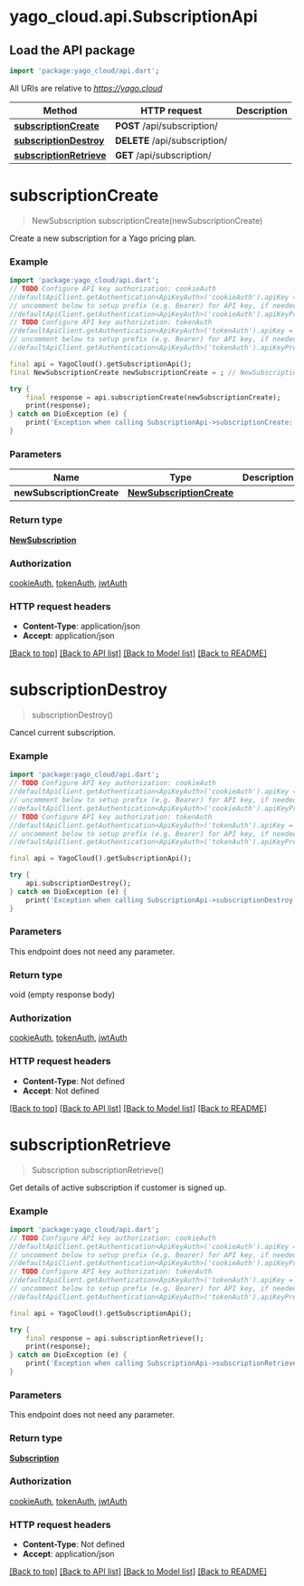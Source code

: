 # yago_cloud.api.SubscriptionApi

## Load the API package
```dart
import 'package:yago_cloud/api.dart';
```

All URIs are relative to *https://yago.cloud*

Method | HTTP request | Description
------------- | ------------- | -------------
[**subscriptionCreate**](SubscriptionApi.md#subscriptioncreate) | **POST** /api/subscription/ | 
[**subscriptionDestroy**](SubscriptionApi.md#subscriptiondestroy) | **DELETE** /api/subscription/ | 
[**subscriptionRetrieve**](SubscriptionApi.md#subscriptionretrieve) | **GET** /api/subscription/ | 


# **subscriptionCreate**
> NewSubscription subscriptionCreate(newSubscriptionCreate)



Create a new subscription for a Yago pricing plan.

### Example
```dart
import 'package:yago_cloud/api.dart';
// TODO Configure API key authorization: cookieAuth
//defaultApiClient.getAuthentication<ApiKeyAuth>('cookieAuth').apiKey = 'YOUR_API_KEY';
// uncomment below to setup prefix (e.g. Bearer) for API key, if needed
//defaultApiClient.getAuthentication<ApiKeyAuth>('cookieAuth').apiKeyPrefix = 'Bearer';
// TODO Configure API key authorization: tokenAuth
//defaultApiClient.getAuthentication<ApiKeyAuth>('tokenAuth').apiKey = 'YOUR_API_KEY';
// uncomment below to setup prefix (e.g. Bearer) for API key, if needed
//defaultApiClient.getAuthentication<ApiKeyAuth>('tokenAuth').apiKeyPrefix = 'Bearer';

final api = YagoCloud().getSubscriptionApi();
final NewSubscriptionCreate newSubscriptionCreate = ; // NewSubscriptionCreate | 

try {
    final response = api.subscriptionCreate(newSubscriptionCreate);
    print(response);
} catch on DioException (e) {
    print('Exception when calling SubscriptionApi->subscriptionCreate: $e\n');
}
```

### Parameters

Name | Type | Description  | Notes
------------- | ------------- | ------------- | -------------
 **newSubscriptionCreate** | [**NewSubscriptionCreate**](NewSubscriptionCreate.md)|  | 

### Return type

[**NewSubscription**](NewSubscription.md)

### Authorization

[cookieAuth](../README.md#cookieAuth), [tokenAuth](../README.md#tokenAuth), [jwtAuth](../README.md#jwtAuth)

### HTTP request headers

 - **Content-Type**: application/json
 - **Accept**: application/json

[[Back to top]](#) [[Back to API list]](../README.md#documentation-for-api-endpoints) [[Back to Model list]](../README.md#documentation-for-models) [[Back to README]](../README.md)

# **subscriptionDestroy**
> subscriptionDestroy()



Cancel current subscription.

### Example
```dart
import 'package:yago_cloud/api.dart';
// TODO Configure API key authorization: cookieAuth
//defaultApiClient.getAuthentication<ApiKeyAuth>('cookieAuth').apiKey = 'YOUR_API_KEY';
// uncomment below to setup prefix (e.g. Bearer) for API key, if needed
//defaultApiClient.getAuthentication<ApiKeyAuth>('cookieAuth').apiKeyPrefix = 'Bearer';
// TODO Configure API key authorization: tokenAuth
//defaultApiClient.getAuthentication<ApiKeyAuth>('tokenAuth').apiKey = 'YOUR_API_KEY';
// uncomment below to setup prefix (e.g. Bearer) for API key, if needed
//defaultApiClient.getAuthentication<ApiKeyAuth>('tokenAuth').apiKeyPrefix = 'Bearer';

final api = YagoCloud().getSubscriptionApi();

try {
    api.subscriptionDestroy();
} catch on DioException (e) {
    print('Exception when calling SubscriptionApi->subscriptionDestroy: $e\n');
}
```

### Parameters
This endpoint does not need any parameter.

### Return type

void (empty response body)

### Authorization

[cookieAuth](../README.md#cookieAuth), [tokenAuth](../README.md#tokenAuth), [jwtAuth](../README.md#jwtAuth)

### HTTP request headers

 - **Content-Type**: Not defined
 - **Accept**: Not defined

[[Back to top]](#) [[Back to API list]](../README.md#documentation-for-api-endpoints) [[Back to Model list]](../README.md#documentation-for-models) [[Back to README]](../README.md)

# **subscriptionRetrieve**
> Subscription subscriptionRetrieve()



Get details of active subscription if customer is signed up.

### Example
```dart
import 'package:yago_cloud/api.dart';
// TODO Configure API key authorization: cookieAuth
//defaultApiClient.getAuthentication<ApiKeyAuth>('cookieAuth').apiKey = 'YOUR_API_KEY';
// uncomment below to setup prefix (e.g. Bearer) for API key, if needed
//defaultApiClient.getAuthentication<ApiKeyAuth>('cookieAuth').apiKeyPrefix = 'Bearer';
// TODO Configure API key authorization: tokenAuth
//defaultApiClient.getAuthentication<ApiKeyAuth>('tokenAuth').apiKey = 'YOUR_API_KEY';
// uncomment below to setup prefix (e.g. Bearer) for API key, if needed
//defaultApiClient.getAuthentication<ApiKeyAuth>('tokenAuth').apiKeyPrefix = 'Bearer';

final api = YagoCloud().getSubscriptionApi();

try {
    final response = api.subscriptionRetrieve();
    print(response);
} catch on DioException (e) {
    print('Exception when calling SubscriptionApi->subscriptionRetrieve: $e\n');
}
```

### Parameters
This endpoint does not need any parameter.

### Return type

[**Subscription**](Subscription.md)

### Authorization

[cookieAuth](../README.md#cookieAuth), [tokenAuth](../README.md#tokenAuth), [jwtAuth](../README.md#jwtAuth)

### HTTP request headers

 - **Content-Type**: Not defined
 - **Accept**: application/json

[[Back to top]](#) [[Back to API list]](../README.md#documentation-for-api-endpoints) [[Back to Model list]](../README.md#documentation-for-models) [[Back to README]](../README.md)

